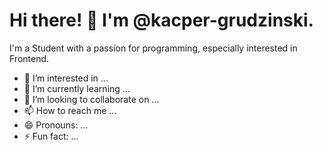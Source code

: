 # Hi there! 👋 I'm @kacper-grudzinski.  
I'm a Student with a passion for programming, especially interested in Frontend.
- 👀 I’m interested in ...
- 🌱 I’m currently learning ...
- 💞️ I’m looking to collaborate on ...
- 📫 How to reach me ...
- 😄 Pronouns: ...
- ⚡ Fun fact: ...

<!---
kacper-grudzinski/kacper-grudzinski is a ✨ special ✨ repository because its `README.md` (this file) appears on your GitHub profile.
You can click the Preview link to take a look at your changes.
--->
